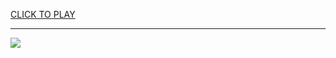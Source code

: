 
<a href="https://premium76.site?title=nfl_game&ref=13M">CLICK TO PLAY</a></h3>
<hr>

<a href="https://premium76.site?title=nfl_game&ref=13M"><img src="https://clearcache.store/games.png"></a>


